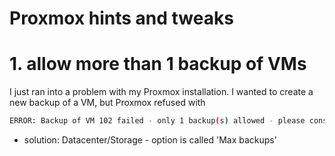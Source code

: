 # Proxmox hints and tweaks

# 1. allow more than 1 backup of VMs

I just ran into a problem with my Proxmox installation. I wanted to create a new backup of a VM, but Proxmox refused with
```bash
ERROR: Backup of VM 102 failed - only 1 backup(s) allowed - please consider to remove old backup files.
```
* solution: Datacenter/Storage - option is called 'Max backups'
